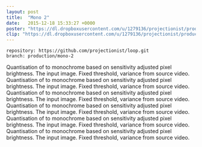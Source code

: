 ```yaml
---
layout: post
title:  "Mono 2"
date:   2015-12-18 15:33:27 +0000
poster: "https://dl.dropboxusercontent.com/u/1279136/projectionist/productions/mono-2/poster.png"
clip: "https://dl.dropboxusercontent.com/u/1279136/projectionist/productions/mono-2/clip800.mp4"
---
```


```
repository: https://github.com/projectionist/loop.git
branch: production/mono-2
```

Quantisation of to monochrome based on sensitivity adjusted pixel brightness.
The input image. Fixed threshold, variance from source video. Quantisation of to monochrome based on sensitivity adjusted pixel brightness.
The input image. Fixed threshold, variance from source video. Quantisation of to monochrome based on sensitivity adjusted pixel brightness.
The input image. Fixed threshold, variance from source video. Quantisation of to monochrome based on sensitivity adjusted pixel brightness.
The input image. Fixed threshold, variance from source video. Quantisation of to monochrome based on sensitivity adjusted pixel brightness.
The input image. Fixed threshold, variance from source video. Quantisation of to monochrome based on sensitivity adjusted pixel brightness.
The input image. Fixed threshold, variance from source video.
